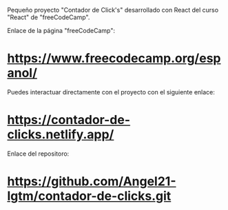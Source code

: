 Pequeño proyecto "Contador de Click's" desarrollado con React
del curso "React" de "freeCodeCamp".

Enlace de la página "freeCodeCamp":
# https://www.freecodecamp.org/espanol/

Puedes interactuar directamente con el proyecto con el siguiente enlace:
# https://contador-de-clicks.netlify.app/

Enlace del repositoro:
# https://github.com/Angel21-lgtm/contador-de-clicks.git